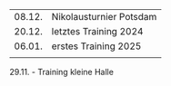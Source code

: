 |              |                                         |
| ------------ | --------------------------------------- |
| 08.12.       | Nikolausturnier Potsdam|
| 20.12.   | letztes Training 2024               |
| 06.01.       | erstes Training 2025                    |
|        |                       |


29.11. - Training kleine Halle
